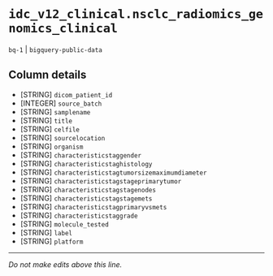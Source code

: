 # `idc_v12_clinical.nsclc_radiomics_genomics_clinical`
`bq-1` | `bigquery-public-data`

## Column details
* [STRING]    `dicom_patient_id`
* [INTEGER]   `source_batch`
* [STRING]    `samplename`
* [STRING]    `title`
* [STRING]    `celfile`
* [STRING]    `sourcelocation`
* [STRING]    `organism`
* [STRING]    `characteristicstaggender`
* [STRING]    `characteristicstaghistology`
* [STRING]    `characteristicstagtumorsizemaximumdiameter`
* [STRING]    `characteristicstagstageprimarytumor`
* [STRING]    `characteristicstagstagenodes`
* [STRING]    `characteristicstagstagemets`
* [STRING]    `characteristicstagprimaryvsmets`
* [STRING]    `characteristicstaggrade`
* [STRING]    `molecule_tested`
* [STRING]    `label`
* [STRING]    `platform`

-------------------------------------------------------------------------------
*Do not make edits above this line.*
